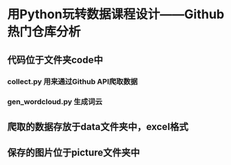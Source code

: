 # 用Python玩转数据课程设计——Github热门仓库分析
## 代码位于文件夹code中
### collect.py 用来通过Github API爬取数据
### gen\_wordcloud.py 生成词云
## 爬取的数据存放于data文件夹中，excel格式
## 保存的图片位于picture文件夹中
